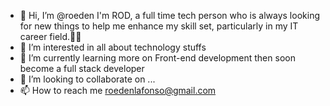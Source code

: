 - 👋 Hi, I’m @roeden I'm ROD, a full time tech person who is always looking for new things to help me enhance my skill set, particularly in my IT career field.👨‍💻
- 👀 I’m interested in all about technology stuffs
- 🌱 I’m currently learning more on Front-end development then soon become a full stack developer
- 💞️ I’m looking to collaborate on ...
- 📫 How to reach me roedenlafonso@gmail.com 

<!---
roeden/roeden is a ✨ special ✨ repository because its `README.md` (this file) appears on your GitHub profile.
You can click the Preview link to take a look at your changes.
--->
